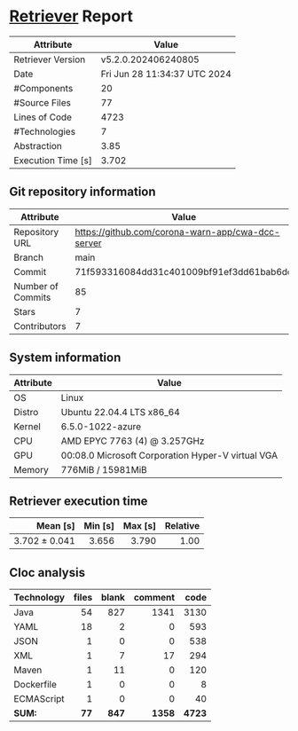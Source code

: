 # [Retriever](https://github.com/PalladioSimulator/Palladio-ReverseEngineering-Retriever) Report
| Attribute          | Value |
| ------------------ | ----- |
| Retriever Version  | v5.2.0.202406240805 |
| Date               | Fri Jun 28 11:34:37 UTC 2024 |
| #Components        | 20 |
| #Source Files      | 77 |
| Lines of Code      | 4723 |
| #Technologies      | 7 |
| Abstraction        | 3.85 |
| Execution Time [s] | 3.702 |

## Git repository information
|      Attribute    | Value |
| ----------------- | ----- |
| Repository URL    | https://github.com/corona-warn-app/cwa-dcc-server |
| Branch            | main |
| Commit            | 71f593316084dd31c401009bf91ef3dd61bab6dd |
| Number of Commits | 85 |
| Stars             | 7 |
| Contributors      | 7 |


## System information
| Attribute | Value |
| --------- | ----- |
| OS | Linux  |
| Distro | Ubuntu 22.04.4 LTS x86_64  |
| Kernel | 6.5.0-1022-azure  |
| CPU | AMD EPYC 7763 (4) @ 3.257GHz  |
| GPU | 00:08.0 Microsoft Corporation Hyper-V virtual VGA  |
| Memory | 776MiB / 15981MiB  |

## Retriever execution time
| Mean [s] | Min [s] | Max [s] | Relative |
|---:|---:|---:|---:|
| 3.702 ± 0.041 | 3.656 | 3.790 | 1.00 |

## Cloc analysis

<!-- github.com/AlDanial/cloc v 1.90  T=0.16 s (548.9 files/s, 47933.6 lines/s) -->

|Technology|files|blank|comment|code|
|:-------|-------:|-------:|-------:|-------:|
|Java|54|827|1341|3130|
|YAML|18|2|0|593|
|JSON|1|0|0|538|
|XML|1|7|17|294|
|Maven|1|11|0|120|
|Dockerfile|1|0|0|8|
|ECMAScript|1|0|0|40|
|**SUM:**|**77**|**847**|**1358**|**4723**|
